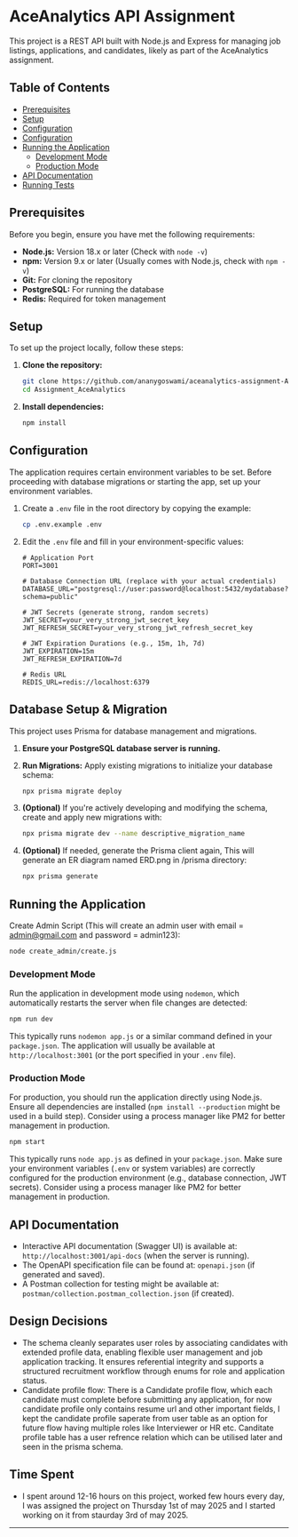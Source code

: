 # AceAnalytics API Assignment

This project is a REST API built with Node.js and Express for managing job listings, applications, and candidates, likely as part of the AceAnalytics assignment.

## Table of Contents

*   [Prerequisites](#prerequisites)
*   [Setup](#setup)
*   [Configuration](#configuration)
*   [Configuration](#configuration)
*   [Running the Application](#running-the-application)
    *   [Development Mode](#development-mode)
    *   [Production Mode](#production-mode)
*   [API Documentation](#api-documentation)
*   [Running Tests](#running-tests)

## Prerequisites

Before you begin, ensure you have met the following requirements:

*   **Node.js:** Version 18.x or later (Check with `node -v`)
*   **npm:** Version 9.x or later (Usually comes with Node.js, check with `npm -v`)
*   **Git:** For cloning the repository
*   **PostgreSQL:** For running the database
*   **Redis:** Required for token management

## Setup

To set up the project locally, follow these steps:

1.  **Clone the repository:**
    ```bash
    git clone https://github.com/ananygoswami/aceanalytics-assignment-ATS.git
    cd Assignment_AceAnalytics
    ```
2.  **Install dependencies:**
    ```bash
    npm install
    ```

## Configuration

The application requires certain environment variables to be set.
Before proceeding with database migrations or starting the app, set up your environment variables.

1.  Create a `.env` file in the root directory by copying the example:
    ```bash
    cp .env.example .env
    ```
2.  Edit the `.env` file and fill in your environment-specific values:
    ```dotenv
    # Application Port
    PORT=3001

    # Database Connection URL (replace with your actual credentials)
    DATABASE_URL="postgresql://user:password@localhost:5432/mydatabase?schema=public"

    # JWT Secrets (generate strong, random secrets)
    JWT_SECRET=your_very_strong_jwt_secret_key
    JWT_REFRESH_SECRET=your_very_strong_jwt_refresh_secret_key

    # JWT Expiration Durations (e.g., 15m, 1h, 7d)
    JWT_EXPIRATION=15m
    JWT_REFRESH_EXPIRATION=7d

    # Redis URL
    REDIS_URL=redis://localhost:6379
    ```
    
## Database Setup & Migration

This project uses Prisma for database management and migrations.

1.  **Ensure your PostgreSQL database server is running.**

2.  **Run Migrations:**
    Apply existing migrations to initialize your database schema:
    ```bash
    npx prisma migrate deploy
    ```

3.  **(Optional)** If you're actively developing and modifying the schema, create and apply new migrations with:
    ```bash
    npx prisma migrate dev --name descriptive_migration_name
    ```

4.  **(Optional)** If needed, generate the Prisma client again, This will generate an ER diagram named ERD.png in /prisma directory:
    ```bash
    npx prisma generate
    ```

## Running the Application

Create Admin Script (This will create an admin user with email = admin@gmail.com and password = admin123):
``` bash
node create_admin/create.js
```

### Development Mode

Run the application in development mode using `nodemon`, which automatically restarts the server when file changes are detected:
 ```bash
 npm run dev
```
This typically runs `nodemon app.js` or a similar command defined in your `package.json`. The application will usually be available at `http://localhost:3001` (or the port specified in your `.env` file).

### Production Mode

For production, you should run the application directly using Node.js. Ensure all dependencies are installed (`npm install --production` might be used in a build step).
Consider using a process manager like PM2 for better management in production.
```bash
npm start
```
This typically runs `node app.js` as defined in your `package.json`. Make sure your environment variables (`.env` or system variables) are correctly configured for the production environment (e.g., database connection, JWT secrets). Consider using a process manager like PM2 for better management in production.

## API Documentation

*   Interactive API documentation (Swagger UI) is available at: `http://localhost:3001/api-docs` (when the server is running).
*   The OpenAPI specification file can be found at: `openapi.json` (if generated and saved).
*   A Postman collection for testing might be available at: `postman/collection.postman_collection.json` (if created).

## Design Decisions

* The schema cleanly separates user roles by associating candidates with extended profile data, enabling flexible user management and job application tracking. It ensures referential integrity and supports a structured recruitment workflow through enums for role and application status.
* Candidate profile flow: There is a Candidate profile flow, which each candidate must complete before submitting any application, for now candidate profile only contains resume url and other important fields, I kept the candidate profile saperate from user table as an option for future flow having multiple roles like Interviewer or HR etc. Canditate profile table has a user refrence relation which can be utilised later and seen in the prisma schema.

## Time Spent
* I spent around 12-16 hours on this project, worked few hours every day, I was assigned the project on Thursday 1st of may 2025 and I started working on it from staurday 3rd of may 2025.
---